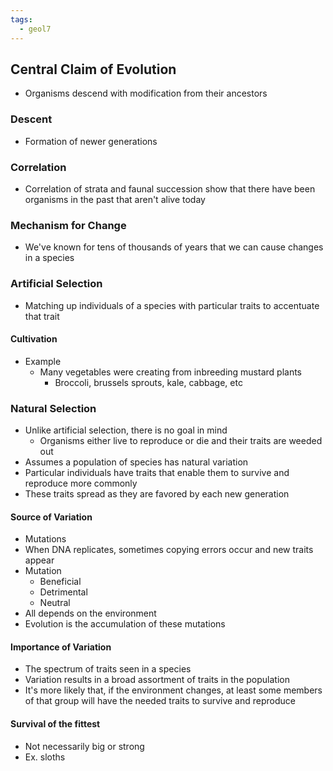 ```yaml
---
tags:
  - geol7
---
```

## Central Claim of Evolution
* Organisms descend with modification from their ancestors
### Descent
* Formation of newer generations
### Correlation
* Correlation of strata and faunal succession show that there have been organisms in the past that aren't alive today
### Mechanism for Change
* We've known for tens of thousands of years that we can cause changes in a species
### Artificial Selection
* Matching up individuals of a species with particular traits to accentuate that trait
#### Cultivation
* Example
	* Many vegetables were creating from inbreeding mustard plants
		* Broccoli, brussels sprouts, kale, cabbage, etc
### Natural Selection
* Unlike artificial selection, there is no goal in mind
	* Organisms either live to reproduce or die and their traits are weeded out
* Assumes a population of species has natural variation
* Particular individuals have traits that enable them to survive and reproduce more commonly
* These traits spread as they are favored by each new generation
#### Source of Variation
* Mutations
* When DNA replicates, sometimes copying errors occur and new traits appear
* Mutation
	* Beneficial
	* Detrimental
	* Neutral
* All depends on the environment
* Evolution is the accumulation of these mutations
#### Importance of Variation
* The spectrum of traits seen in a species
* Variation results in a broad assortment of traits in the population
* It's more likely that, if the environment changes, at least some members of that group will have the needed traits to survive and reproduce
#### Survival of the fittest
* Not necessarily big or strong
* Ex. sloths